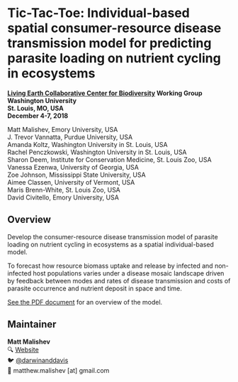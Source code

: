 # Tic-Tac-Toe: Individual-based spatial consumer-resource disease transmission model for predicting parasite loading on nutrient cycling in ecosystems    

**[Living Earth Collaborative Center for Biodiversity](https://livingearthcollaborative.wustl.edu/) Working Group**    
**Washington University**      
**St. Louis, MO, USA**       
**December 4-7, 2018**      

Matt Malishev, Emory University, USA    
J. Trevor Vannatta, Purdue University, USA    
Amanda Koltz, Washington University in St. Louis, USA    
Rachel Penczkowski, Washington University in St. Louis, USA    
Sharon Deem, Institute for Conservation Medicine, St. Louis Zoo, USA    
Vanessa Ezenwa, University of Georgia, USA    
Zoe Johnson, Mississippi State University, USA    
Aimee Classen, University of Vermont, USA    
Maris Brenn-White, St. Louis Zoo, USA    
David Civitello, Emory University, USA    
  

## Overview  

Develop the consumer-resource disease transmission model of parasite loading on nutrient cycling in ecosystems as a spatial individual-based model.   

To forecast how resource biomass uptake and release by infected and non-infected host populations varies under a disease mosaic landscape driven by feedback between modes and rates of disease transmission and costs of parasite occurrence and nutrient deposit in space and time.       

[See the PDF document](https://github.com/darwinanddavis/tictactoe/blob/master/tictactoe.pdf) for an overview of the model.        

## Maintainer  

**Matt Malishev**   
:mag: [Website](https://www.researchgate.net/profile/Matt_Malishev)    
:bird: [@darwinanddavis](https://twitter.com/darwinanddavis)  
:email: matthew.malishev [at] gmail.com    

